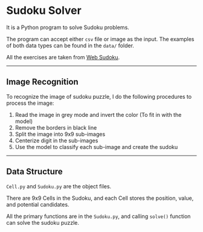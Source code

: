 # Sudoku Solver 


It is a Python program to solve Sudoku problems. 

The program can accept either ``csv`` file or image as the input. The examples of both data types can be found in the ``data/`` folder.

All the exercises are taken from [Web Sudoku](https://www.websudoku.com/).

-----------

## Image Recognition


To recognize the image of sudoku puzzle, I do the following procedures to process the image:

1. Read the image in grey mode and invert the color (To fit in with the model)
2. Remove the borders in black line 
3. Split the image into 9x9 sub-images
4. Centerize digit in the sub-images
4. Use the model to classify each sub-image and create the sudoku

-----------

## Data Structure


``Cell.py`` and ``Sudoku.py`` are the object files.

There are 9x9 Cells in the Sudoku, and each Cell stores the position, value, and potential candidates. 

All the primary functions are in the ``Sudoku.py``, and calling ``solve()`` function can solve the sudoku puzzle.
